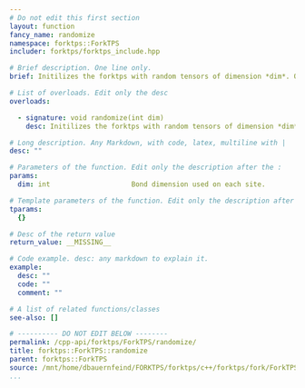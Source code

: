 ```yaml
---
# Do not edit this first section
layout: function
fancy_name: randomize
namespace: forktps::ForkTPS
includer: forktps/forktps_include.hpp

# Brief description. One line only.
brief: Initilizes the forktps with random tensors of dimension *dim*. Only implemented for cases without QN conservation.

# List of overloads. Edit only the desc
overloads:

  - signature: void randomize(int dim)
    desc: Initilizes the forktps with random tensors of dimension *dim*. Only implemented for cases without QN conservation.

# Long description. Any Markdown, with code, latex, multiline with |
desc: ""

# Parameters of the function. Edit only the description after the :
params:
  dim: int                    Bond dimension used on each site.

# Template parameters of the function. Edit only the description after the :
tparams:
  {}

# Desc of the return value
return_value: __MISSING__

# Code example. desc: any markdown to explain it.
example:
  desc: ""
  code: ""
  comment: ""

# A list of related functions/classes
see-also: []

# ---------- DO NOT EDIT BELOW --------
permalink: /cpp-api/forktps/ForkTPS/randomize/
title: forktps::ForkTPS::randomize
parent: forktps::ForkTPS
source: /mnt/home/dbauernfeind/FORKTPS/forktps/c++/forktps/fork/ForkTPS.hpp
...
```


